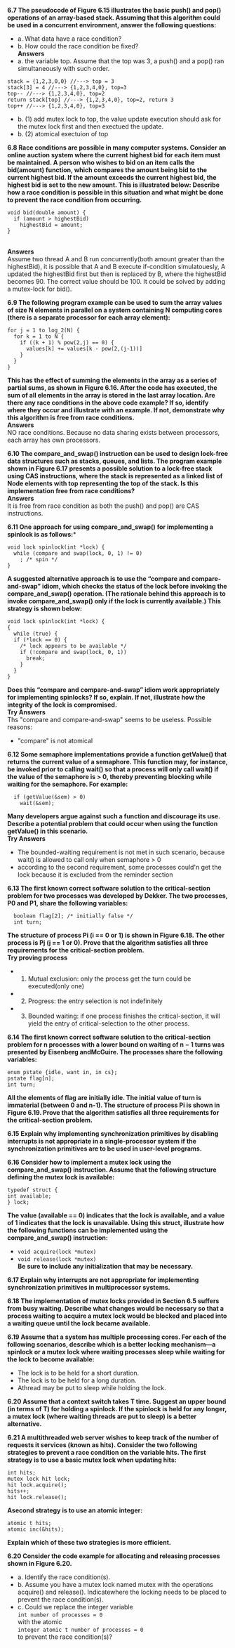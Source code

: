 **6.7 The pseudocode of Figure 6.15 illustrates the basic push() and pop() operations of an array-based stack. Assuming that this algorithm could be used in a concurrent environment, answer the following questions:**
- a. What data have a race condition?
- b. How could the race condition be fixed?
<br>**Answers**<br>
- a. the variable top. Assume that the top was 3, a push() and a pop() ran simultaneously with such order.
```
stack = {1,2,3,0,0} //---> top = 3
stack[3] = 4 //---> {1,2,3,4,0}, top=3
top-- //---> {1,2,3,4,0}, top=2
return stack[top] //---> {1,2,3,4,0}, top=2, return 3
top++ //---> {1,2,3,4,0}, top=3
```
- b. (1) add mutex lock to top, the value update execution should ask for the mutex lock first and then exectued the update. 
- b. (2) atomical exectuion of top

**6.8 Race conditions are possible in many computer systems. Consider an online auction system where the current highest bid for each item must be maintained. A person who wishes to bid on an item calls the bid(amount) function, which compares the amount being bid to the current highest bid. If the amount exceeds the current highest bid, the highest bid is set to the new amount. This is illustrated below: Describe how a race condition is possible in this situation and what might be done to prevent the race condition from occurring.**
```
void bid(double amount) {
  if (amount > highestBid)
    highestBid = amount;
}
```

<br>**Answers**<br>
Assume two thread A and B run concurrently(both amount greater than the highestBid), it is possible that A and B execute if-condition simulatouesly, A updated the highestBid first but then is replaced by B, where the highestBid becomes 90. The correct value should be 100. It could be solved by adding a mutex-lock for bid().

**6.9 The following program example can be used to sum the array values of size N elements in parallel on a system containing N computing cores (there is a separate processor for each array element):**
```
for j = 1 to log_2(N) {
  for k = 1 to N {
    if ((k + 1) % pow(2,j) == 0) {
      values[k] += values[k - pow(2,(j-1))]
    }
  }
}
```
**This has the effect of summing the elements in the array as a series of partial sums, as shown in Figure 6.16. After the code has executed, the sum of all elements in the array is stored in the last array location. Are there any race conditions in the above code example? If so, identify where they occur and illustrate with an example. If not, demonstrate why this algorithm is free from race conditions.**
<br>**Answers**<br>
NO race conditions. Because no data sharing exists between processors, each array has own processors.

**6.10 The compare_and_swap() instruction can be used to design lock-free data structures such as stacks, queues, and lists. The program example shown in Figure 6.17 presents a possible solution to a lock-free stack using CAS instructions, where the stack is represented as a linked list of Node elements with top representing the top of the stack. Is this implementation free from race conditions?**
<br>**Answers**<br>
It is free from race condition as both the push() and pop() are CAS instructions.<br>

**6.11 One approach for using compare_and_swap() for implementing a spinlock is as follows:***
```
void lock spinlock(int *lock) {
  while (compare and swap(lock, 0, 1) != 0)
    ; /* spin */
}
```
**A suggested alternative approach is to use the “compare and compare-and-swap” idiom, which checks the status of the lock before invoking the compare_and_swap() operation. (The rationale behind this approach is to invoke compare_and_swap() only if the lock is currently available.) This strategy is shown below:**
```
void lock spinlock(int *lock) {
{
  while (true) {
  if (*lock == 0) {
    /* lock appears to be available */
    if (!compare and swap(lock, 0, 1))
      break;
    }
  }
}
```
**Does this “compare and compare-and-swap” idiom work appropriately for implementing spinlocks? If so, explain. If not, illustrate how the integrity of the lock is compromised.**
<br>**Try Answers**<br>
Ths "compare and compare-and-swap" seems to be useless. Possible reasons:
- "compare" is not atomical

**6.12 Some semaphore implementations provide a function getValue() that returns the current value of a semaphore. This function may, for instance, be invoked prior to calling wait() so that a process will only call wait() if the value of the semaphore is > 0, thereby preventing blocking while waiting for the semaphore. For example:**
```
  if (getValue(&sem) > 0)
    wait(&sem);
```
**Many developers argue against such a function and discourage its use. Describe a potential problem that could occur when using the function getValue() in this scenario.**
<br>**Try Answers**<br>
- The bounded-waiting requirement is not met in such scenario, because wait() is allowed to call only when semaphore > 0
- according to the second requirement, some processes could'n get the lock because it is excluded from the reminder section

**6.13 The first known correct software solution to the critical-section problem for two processes was developed by Dekker. The two processes, P0 and P1, share the following variables:**
```
  boolean flag[2]; /* initially false */
  int turn;
```
**The structure of process Pi (i == 0 or 1) is shown in Figure 6.18. The other process is Pj (j == 1 or 0). Prove that the algorithm satisfies all three requirements for the critical-section problem.**
<br>**Try proving process**<br>
- 1. Mutual exclusion: only the process get the turn could be executed(only one)
- 2. Progress: the entry selection is not indefinitely
- 3. Bounded waiting: if one process finishes the critical-section, it will yield the entry of critical-selection to the other process.


**6.14 The first known correct software solution to the critical-section problem for n processes with a lower bound on waiting of n − 1 turns was presented by Eisenberg andMcGuire. The processes share the following variables:**
```
enum pstate {idle, want in, in cs};
pstate flag[n];
int turn;
```
**All the elements of flag are initially idle. The initial value of turn is immaterial (between 0 and n-1). The structure of process Pi is shown in Figure 6.19. Prove that the algorithm satisfies all three requirements for the critical-section problem.**

**6.15 Explain why implementing synchronization primitives by disabling interrupts is not appropriate in a single-processor system if the synchronization primitives are to be used in user-level programs.**

**6.16 Consider how to implement a mutex lock using the compare_and_swap() instruction. Assume that the following structure defining the mutex lock is available:**
```
typedef struct {
int available;
} lock;
```
**The value (available == 0) indicates that the lock is available, and a value of 1 indicates that the lock is unavailable. Using this struct, illustrate how the following functions can be implemented using the compare_and_swap() instruction:**
- ```void acquire(lock *mutex)```
- ```void release(lock *mutex)```<br>
**Be sure to include any initialization that may be necessary.**

**6.17 Explain why interrupts are not appropriate for implementing synchronization primitives in multiprocessor systems.**

**6.18 The implementation of mutex locks provided in Section 6.5 suffers from busy waiting. Describe what changes would be necessary so that a process waiting to acquire a mutex lock would be blocked and placed into a waiting queue until the lock became available.**

**6.19 Assume that a system has multiple processing cores. For each of the following scenarios, describe which is a better locking mechanism—a spinlock or a mutex lock where waiting processes sleep while waiting for the lock to become available:**
- The lock is to be held for a short duration.
- The lock is to be held for a long duration.
- Athread may be put to sleep while holding the lock.

**6.20 Assume that a context switch takes T time. Suggest an upper bound (in terms of T) for holding a spinlock. If the spinlock is held for any longer, a mutex lock (where waiting threads are put to sleep) is a better alternative.**

**6.21 A multithreaded web server wishes to keep track of the number of requests it services (known as hits). Consider the two following strategies to prevent a race condition on the variable hits. The first strategy is to use a basic mutex lock when updating hits:**
```
int hits;
mutex lock hit lock;
hit lock.acquire();
hits++;
hit lock.release();
```
**Asecond strategy is to use an atomic integer:**
```
atomic t hits;
atomic inc(&hits);
```
**Explain which of these two strategies is more efficient.**

**6.20 Consider the code example for allocating and releasing processes shown  in Figure 6.20.**
- a. Identify the race condition(s).
- b. Assume you have a mutex lock named mutex with the operations acquire() and release(). Indicatewhere the locking needs to be
placed to prevent the race condition(s).
- c. Could we replace the integer variable 
      <br>```int number of processes = 0```<br>
   with the atomic 
     <br>```integer atomic t number of processes = 0```<br>
  to prevent the race condition(s)?

